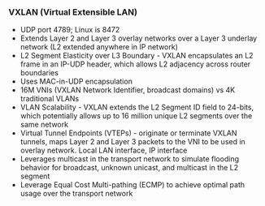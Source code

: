 ### VXLAN (Virtual Extensible LAN)  
* UDP port 4789; Linux is 8472  
* Extends Layer 2 and Layer 3 overlay networks over a Layer 3 underlay network (L2 extended anywhere in IP network)  
* L2 Segment Elasticity over L3 Boundary - VXLAN encapsulates an L2 frame in an IP-UDP header, which allows L2 adjacency across router boundaries  
* Uses MAC-in-UDP encapsulation  
* 16M VNIs (VXLAN Network Identifier, broadcast domains) vs 4K traditional VLANs  
* VLAN Scalability - VXLAN extends the L2 Segment ID field to 24-bits, which potentially allows up to 16 million unique L2 segments over the same network  
* Virtual Tunnel Endpoints (VTEPs) - originate or terminate VXLAN tunnels, maps Layer 2 and Layer 3 packets to the VNI to be used in overlay network. Local LAN interface, IP interface  
* Leverages multicast in the transport network to simulate flooding behavior for broadcast, unknown unicast, and multicast in the L2 segment  
* Leverage Equal Cost Multi-pathing (ECMP) to achieve optimal path usage over the transport network  



